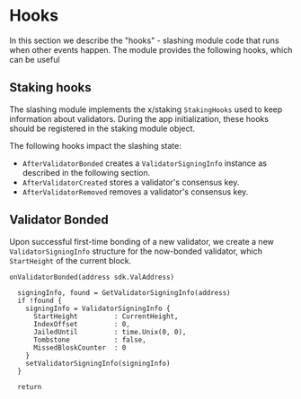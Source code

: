 <!--
order: 5
-->

# Hooks

In this section we describe the "hooks" - slashing module code that runs when other events happen.
The module provides the following hooks, which can be useful

## Staking hooks

The slashing module implements the x/staking `StakingHooks` used to keep information about validators. During the app initialization, these hooks should be registered in the staking module object.

The following hooks impact the slashing state:

+ `AfterValidatorBonded` creates a `ValidatorSigningInfo` instance as described in the following section.
+ `AfterValidatorCreated` stores a validator's consensus key.
+ `AfterValidatorRemoved` removes a validator's consensus key.


## Validator Bonded

Upon successful first-time bonding of a new validator, we create a new `ValidatorSigningInfo` structure for the
now-bonded validator, which `StartHeight` of the current block.

```
onValidatorBonded(address sdk.ValAddress)

  signingInfo, found = GetValidatorSigningInfo(address)
  if !found {
    signingInfo = ValidatorSigningInfo {
      StartHeight         : CurrentHeight,
      IndexOffset         : 0,
      JailedUntil         : time.Unix(0, 0),
      Tombstone           : false,
      MissedBloskCounter  : 0
    }
    setValidatorSigningInfo(signingInfo)
  }

  return
```
